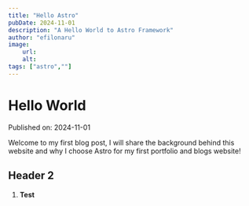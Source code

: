 ```yaml
---
title: "Hello Astro"
pubDate: 2024-11-01
description: "A Hello World to Astro Framework"
author: "efilonaru"
image:
    url:
    alt:
tags: ["astro",""]
---
```


# Hello World

Published on: 2024-11-01

Welcome to my first blog post, I will share the background behind this website and why I choose Astro for my first portfolio and blogs website!

## Header 2

1. **Test**
